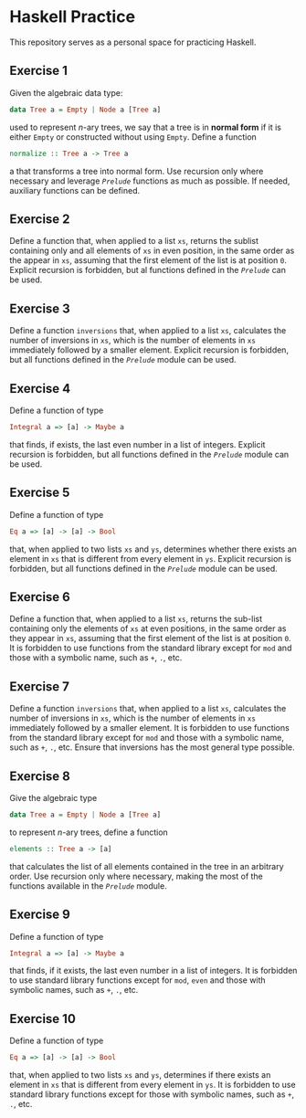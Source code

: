 # Haskell Practice
This repository serves as a personal space for practicing Haskell.

## Exercise 1
Given the algebraic data type:
```haskell
data Tree a = Empty | Node a [Tree a]
```
used to represent *n*-ary trees, we say that a tree is in **normal form** if it is either `Empty` or constructed without using `Empty`. Define a function 
```haskell
normalize :: Tree a -> Tree a
``` 
a that transforms a tree into normal form. Use recursion only where necessary and leverage *`Prelude`* functions as much as possible. If needed, auxiliary functions can be defined.

## Exercise 2
Define a function that, when applied to a list `xs`, returns the sublist containing only and all elements of `xs` in even position, in the same order as the appear in `xs`, assuming that the first element of the list is at position `0`. Explicit recursion is forbidden, but al functions defined in the *`Prelude`* can be used.

## Exercise 3
Define a function `inversions` that, when applied to a list `xs`, calculates the number of inversions in `xs`, which is the number of elements in `xs` immediately followed by a smaller element. Explicit recursion is forbidden, but all functions defined in the *`Prelude`* module can be used.

## Exercise 4
Define a function of type
```haskell
Integral a => [a] -> Maybe a
```
that finds, if exists, the last even number in a list of integers. Explicit recursion is forbidden, but all functions defined in the *`Prelude`* module can be used.

## Exercise 5
Define a function of type
```haskell
Eq a => [a] -> [a] -> Bool
```
that, when applied to two lists `xs` and `ys`, determines whether there exists an element in `xs` that is different from every element in `ys`. Explicit recursion is forbidden, but all functions defined in the *`Prelude`* module can be used.

## Exercise 6
Define a function that, when applied to a list `xs`, returns the sub-list containing only the elements of `xs` at even positions, in the same order as they appear in `xs`, assuming that the first element of the list is at position `0`. It is forbidden to use functions from the standard library except for `mod` and those with a symbolic name, such as `+`, `.`, etc.

## Exercise 7
Define a function `inversions` that, when applied to a list `xs`, calculates the number of inversions in `xs`, which is the number of elements in `xs` immediately followed by a smaller element. It is forbidden to use functions from the standard library except for `mod` and those with a symbolic name, such as `+`, `.`, etc. Ensure that inversions has the most general type possible.

## Exercise 8
Give the algebraic type
```haskell
data Tree a = Empty | Node a [Tree a]
```
to represent *n*-ary trees, define a function
```haskell
elements :: Tree a -> [a]
```
that calculates the list of all elements contained in the tree in an arbitrary order. Use recursion only where necessary, making the most of the functions available in the *`Prelude`* module.

## Exercise 9
Define a function of type
```haskell
Integral a => [a] -> Maybe a
```
that finds, if it exists, the last even number in a list of integers. It is forbidden to use standard library functions except for `mod`, `even` and those with symbolic names, such as `+`, `.`, etc.

## Exercise 10
Define a function of type
```haskell
Eq a => [a] -> [a] -> Bool
```
that, when applied to two lists `xs` and `ys`, determines if there exists an element in `xs` that is different from every element in `ys`. It is forbidden to use standard library functions except for those with symbolic names, such as `+`, `.`, etc.

